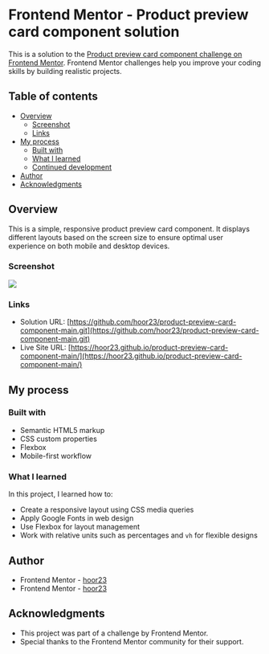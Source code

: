 # Frontend Mentor - Product preview card component solution

This is a solution to the [Product preview card component challenge on Frontend Mentor](https://www.frontendmentor.io/challenges/product-preview-card-component-GO7UmttRfa). Frontend Mentor challenges help you improve your coding skills by building realistic projects. 

## Table of contents

- [Overview](#overview)
  - [Screenshot](#screenshot)
  - [Links](#links)
- [My process](#my-process)
  - [Built with](#built-with)
  - [What I learned](#what-i-learned)
  - [Continued development](#continued-development)
- [Author](#author)
- [Acknowledgments](#acknowledgments)



## Overview

This is a simple, responsive product preview card component. It displays different layouts based on the screen size to ensure optimal user experience on both mobile and desktop devices.

### Screenshot

![](./screenshot.jpg)

### Links

- Solution URL: [https://github.com/hoor23/product-preview-card-component-main.git](https://github.com/hoor23/product-preview-card-component-main.git)
- Live Site URL: [https://hoor23.github.io/product-preview-card-component-main/](https://hoor23.github.io/product-preview-card-component-main/)

## My process

### Built with

- Semantic HTML5 markup
- CSS custom properties
- Flexbox
- Mobile-first workflow

### What I learned

In this project, I learned how to:
- Create a responsive layout using CSS media queries
- Apply Google Fonts in web design
- Use Flexbox for layout management
- Work with relative units such as percentages and `vh` for flexible designs

## Author
- Frontend Mentor - [hoor23](https://www.frontendmentor.io/profile/hoor23)
- Frontend Mentor - [hoor23](https://github.com/hoor23)

## Acknowledgments

- This project was part of a challenge by Frontend Mentor.
- Special thanks to the Frontend Mentor community for their support.
